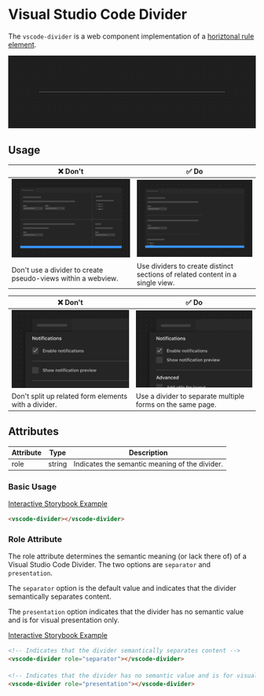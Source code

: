 # Visual Studio Code Divider

The `vscode-divider` is a web component implementation of a [horiztonal rule element](https://developer.mozilla.org/en-US/docs/Web/HTML/Element/hr).

![Divider hero](/docs/assets/images/divider-hero.png)

## Usage

| ❌ Don't                                                                             | ✅ Do                                                                                              |
| ------------------------------------------------------------------------------------ | -------------------------------------------------------------------------------------------------- |
| ![An editor panel divided into pseudo-views](/docs/assets/images/divider-dont-1.png) | ![A form with with multiple sections separated by a divider](/docs/assets/images/divider-do-1.png) |
| Don't use a divider to create pseudo-views within a webview.                         | Use dividers to create distinct sections of related content in a single view.                      |

| ❌ Don't                                                                           | ✅ Do                                                                          |
| ---------------------------------------------------------------------------------- | ------------------------------------------------------------------------------ |
| ![A form with dividers between each input](/docs/assets/images/divider-dont-2.png) | ![A form with dividers between sections](/docs/assets/images/divider-do-2.png) |
| Don't split up related form elements with a divider.                               | Use a divider to separate multiple forms on the same page.                     |

## Attributes

| Attribute | Type   | Description                                    |
| --------- | ------ | ---------------------------------------------- |
| role      | string | Indicates the semantic meaning of the divider. |

### Basic Usage

[Interactive Storybook Example](https://microsoft.github.io/vscode-webview-ui-toolkit/?path=/story/library-divider--default)

```html
<vscode-divider></vscode-divider>
```

### Role Attribute

The role attribute determines the semantic meaning (or lack there of) of a Visual Studio Code Divider. The two options are `separator` and `presentation`.

The `separator` option is the default value and indicates that the divider semantically separates content.

The `presentation` option indicates that the divider has no semantic value and is for visual presentation only.

[Interactive Storybook Example](https://microsoft.github.io/vscode-webview-ui-toolkit/?path=/story/library-divider--with-role)

```html
<!-- Indicates that the divider semantically separates content -->
<vscode-divider role="separator"></vscode-divider>

<!-- Indicates that the divider has no semantic value and is for visual presentation only -->
<vscode-divider role="presentation"></vscode-divider>
```
